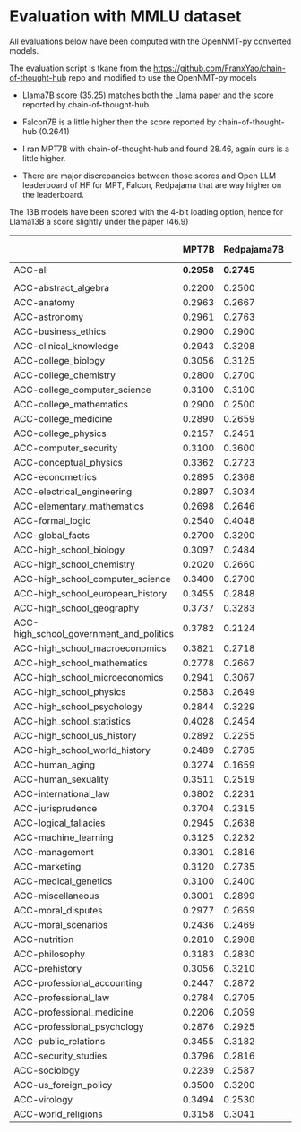 # Evaluation with MMLU dataset

All evaluations below have been computed with the OpenNMT-py converted models.

The evaluation script is tkane from the https://github.com/FranxYao/chain-of-thought-hub repo and modified to use the OpenNMT-py models

* Llama7B score (35.25) matches both the Llama paper and the score reported by chain-of-thought-hub

* Falcon7B is a little higher then the score reported by chain-of-thought-hub (0.2641)

* I ran MPT7B with chain-of-thought-hub and found 28.46, again ours is a little higher.

* There are major discrepancies between those scores and Open LLM leaderboard of HF for MPT, Falcon, Redpajama that are way higher on the leaderboard.


The 13B models have been scored with the 4-bit loading option, hence for Llama13B a score slightly under the paper (46.9)


|                                         | **MPT7B**  | **Redpajama7B** | **Open Llama7B** | **Falcon7B** | **xgen7B** | **Llama7B** | **Open Llama13B** | **Llama13B** |
| --------------------------------------- | ---------- | --------------- | ---------------- | ------------ | ---------- | ----------- | ----------------- | ------------ |
| ACC-all                                 | **0.2958** | **0.2745**      | **0.3007**       | **0.2765**   | **0.3468** | **0.3525**  | **0.4148**        | **0.4472**   |
|                                         |            |                 |                  |              |            |             |                   |              |
| ACC-abstract_algebra                    | 0.2200     | 0.2500          | 0.3000           | 0.2400       | 0.2900     | 0.2500      | 0.3200            | 0.2800       |
| ACC-anatomy                             | 0.2963     | 0.2667          | 0.3333           | 0.2444       | 0.3185     | 0.3852      | 0.4667            | 0.4889       |
| ACC-astronomy                           | 0.2961     | 0.2763          | 0.2500           | 0.2434       | 0.3355     | 0.3487      | 0.4737            | 0.4671       |
| ACC-business_ethics                     | 0.2900     | 0.2900          | 0.3200           | 0.1900       | 0.3200     | 0.4100      | 0.4100            | 0.4300       |
| ACC-clinical_knowledge                  | 0.2943     | 0.3208          | 0.3887           | 0.3019       | 0.3057     | 0.3585      | 0.4113            | 0.4189       |
| ACC-college_biology                     | 0.3056     | 0.3125          | 0.3264           | 0.2153       | 0.3958     | 0.3819      | 0.4167            | 0.4722       |
| ACC-college_chemistry                   | 0.2800     | 0.2700          | 0.2400           | 0.2300       | 0.2500     | 0.2900      | 0.2800            | 0.2400       |
| ACC-college_computer_science            | 0.3100     | 0.3100          | 0.3100           | 0.3000       | 0.3300     | 0.2900      | 0.4000            | 0.3700       |
| ACC-college_mathematics                 | 0.2900     | 0.2500          | 0.2800           | 0.2900       | 0.3200     | 0.3400      | 0.3200            | 0.2500       |
| ACC-college_medicine                    | 0.2890     | 0.2659          | 0.3179           | 0.2659       | 0.3410     | 0.3237      | 0.3699            | 0.4220       |
| ACC-college_physics                     | 0.2157     | 0.2451          | 0.1863           | 0.2157       | 0.2353     | 0.2451      | 0.2549            | 0.1863       |
| ACC-computer_security                   | 0.3100     | 0.3600          | 0.3800           | 0.2800       | 0.3900     | 0.4500      | 0.5400            | 0.6300       |
| ACC-conceptual_physics                  | 0.3362     | 0.2723          | 0.3064           | 0.3149       | 0.3489     | 0.3702      | 0.3574            | 0.3915       |
| ACC-econometrics                        | 0.2895     | 0.2368          | 0.2895           | 0.2632       | 0.2632     | 0.2632      | 0.3070            | 0.2719       |
| ACC-electrical_engineering              | 0.2897     | 0.3034          | 0.3034           | 0.2828       | 0.3862     | 0.2483      | 0.4966            | 0.3862       |
| ACC-elementary_mathematics              | 0.2698     | 0.2646          | 0.2698           | 0.2593       | 0.2725     | 0.2646      | 0.2487            | 0.2487       |
| ACC-formal_logic                        | 0.2540     | 0.4048          | 0.2381           | 0.1905       | 0.2619     | 0.2619      | 0.3016            | 0.3889       |
| ACC-global_facts                        | 0.2700     | 0.3200          | 0.3200           | 0.3100       | 0.3300     | 0.3000      | 0.2900            | 0.3400       |
| ACC-high_school_biology                 | 0.3097     | 0.2484          | 0.2968           | 0.2645       | 0.3290     | 0.3387      | 0.4290            | 0.5065       |
| ACC-high_school_chemistry               | 0.2020     | 0.2660          | 0.2512           | 0.2512       | 0.2611     | 0.2956      | 0.3350            | 0.2660       |
| ACC-high_school_computer_science        | 0.3400     | 0.2700          | 0.2800           | 0.3200       | 0.3200     | 0.3300      | 0.2700            | 0.4500       |
| ACC-high_school_european_history        | 0.3455     | 0.2848          | 0.3455           | 0.2909       | 0.3879     | 0.4667      | 0.4727            | 0.6121       |
| ACC-high_school_geography               | 0.3737     | 0.3283          | 0.3333           | 0.1667       | 0.3636     | 0.3333      | 0.4899            | 0.5000       |
| ACC-high_school_government_and_politics | 0.3782     | 0.2124          | 0.3575           | 0.2591       | 0.4352     | 0.4611      | 0.5959            | 0.6425       |
| ACC-high_school_macroeconomics          | 0.3821     | 0.2718          | 0.3564           | 0.2615       | 0.3359     | 0.3410      | 0.4282            | 0.4256       |
| ACC-high_school_mathematics             | 0.2778     | 0.2667          | 0.2407           | 0.2481       | 0.2333     | 0.2630      | 0.2667            | 0.2593       |
| ACC-high_school_microeconomics          | 0.2941     | 0.3067          | 0.2941           | 0.2899       | 0.3697     | 0.3319      | 0.4370            | 0.4454       |
| ACC-high_school_physics                 | 0.2583     | 0.2649          | 0.2517           | 0.3179       | 0.2450     | 0.2649      | 0.2980            | 0.2517       |
| ACC-high_school_psychology              | 0.2844     | 0.3229          | 0.3505           | 0.2440       | 0.4752     | 0.4789      | 0.5486            | 0.5835       |
| ACC-high_school_statistics              | 0.4028     | 0.2454          | 0.3981           | 0.1852       | 0.1620     | 0.3241      | 0.2546            | 0.2685       |
| ACC-high_school_us_history              | 0.2892     | 0.2255          | 0.3137           | 0.2892       | 0.4167     | 0.3284      | 0.5490            | 0.5343       |
| ACC-high_school_world_history           | 0.2489     | 0.2785          | 0.2869           | 0.2996       | 0.3966     | 0.4262      | 0.5105            | 0.6287       |
| ACC-human_aging                         | 0.3274     | 0.1659          | 0.2870           | 0.4215       | 0.4260     | 0.3991      | 0.5157            | 0.5112       |
| ACC-human_sexuality                     | 0.3511     | 0.2519          | 0.2748           | 0.2901       | 0.3359     | 0.3435      | 0.4962            | 0.5649       |
| ACC-international_law                   | 0.3802     | 0.2231          | 0.3636           | 0.2479       | 0.5041     | 0.5207      | 0.5207            | 0.6860       |
| ACC-jurisprudence                       | 0.3704     | 0.2315          | 0.3426           | 0.3426       | 0.4074     | 0.4167      | 0.4444            | 0.4722       |
| ACC-logical_fallacies                   | 0.2945     | 0.2638          | 0.2883           | 0.2638       | 0.3558     | 0.4172      | 0.4847            | 0.5031       |
| ACC-machine_learning                    | 0.3125     | 0.2232          | 0.2321           | 0.3750       | 0.2589     | 0.2768      | 0.3571            | 0.3304       |
| ACC-management                          | 0.3301     | 0.2816          | 0.2524           | 0.2816       | 0.3010     | 0.3301      | 0.5243            | 0.6311       |
| ACC-marketing                           | 0.3120     | 0.2735          | 0.3761           | 0.2949       | 0.5385     | 0.4615      | 0.5897            | 0.7094       |
| ACC-medical_genetics                    | 0.3100     | 0.2400          | 0.2700           | 0.2800       | 0.3600     | 0.3700      | 0.5100            | 0.5100       |
| ACC-miscellaneous                       | 0.3001     | 0.2899          | 0.3678           | 0.2976       | 0.5326     | 0.4278      | 0.5900            | 0.6296       |
| ACC-moral_disputes                      | 0.2977     | 0.2659          | 0.3295           | 0.3092       | 0.3613     | 0.4133      | 0.4798            | 0.4566       |
| ACC-moral_scenarios                     | 0.2436     | 0.2469          | 0.2469           | 0.2492       | 0.2425     | 0.2425      | 0.2715            | 0.2480       |
| ACC-nutrition                           | 0.2810     | 0.2908          | 0.3301           | 0.2582       | 0.3431     | 0.3922      | 0.3758            | 0.5163       |
| ACC-philosophy                          | 0.3183     | 0.2830          | 0.2830           | 0.2830       | 0.3151     | 0.4051      | 0.4662            | 0.5145       |
| ACC-prehistory                          | 0.3056     | 0.3210          | 0.3210           | 0.3117       | 0.3488     | 0.3519      | 0.5216            | 0.5093       |
| ACC-professional_accounting             | 0.2447     | 0.2872          | 0.2553           | 0.2979       | 0.3050     | 0.2730      | 0.3050            | 0.3227       |
| ACC-professional_law                    | 0.2784     | 0.2705          | 0.2523           | 0.2497       | 0.2647     | 0.2973      | 0.3064            | 0.3566       |
| ACC-professional_medicine               | 0.2206     | 0.2059          | 0.2500           | 0.3125       | 0.4375     | 0.4265      | 0.3860            | 0.5000       |
| ACC-professional_psychology             | 0.2876     | 0.2925          | 0.2696           | 0.2647       | 0.3203     | 0.3546      | 0.3693            | 0.4575       |
| ACC-public_relations                    | 0.3455     | 0.3182          | 0.4091           | 0.3364       | 0.4182     | 0.4091      | 0.5273            | 0.5545       |
| ACC-security_studies                    | 0.3796     | 0.2816          | 0.2939           | 0.3102       | 0.2531     | 0.3306      | 0.4245            | 0.5224       |
| ACC-sociology                           | 0.2239     | 0.2587          | 0.2488           | 0.3532       | 0.4826     | 0.4726      | 0.5473            | 0.6418       |
| ACC-us_foreign_policy                   | 0.3500     | 0.3200          | 0.3900           | 0.4200       | 0.5100     | 0.4300      | 0.6100            | 0.7200       |
| ACC-virology                            | 0.3494     | 0.2530          | 0.3494           | 0.3554       | 0.3735     | 0.3253      | 0.4398            | 0.4096       |
| ACC-world_religions                     | 0.3158     | 0.3041          | 0.4035           | 0.3333       | 0.6140     | 0.4912      | 0.6550            | 0.6491       |
